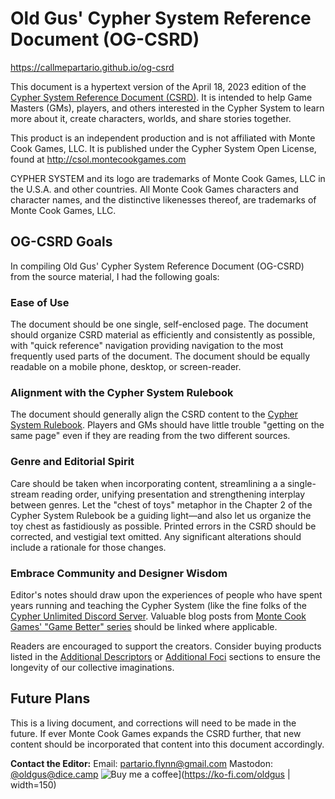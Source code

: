 
# Old Gus' Cypher System Reference Document (OG-CSRD)

https://callmepartario.github.io/og-csrd

This document is a hypertext version of the April 18, 2023 edition of the [Cypher System Reference Document (CSRD)](http://csol.montecookgames.com/). It is intended to help Game Masters (GMs), players, and others interested in the Cypher System to learn more about it, create characters, worlds, and share stories together.

This product is an independent production and is not affiliated with Monte Cook Games, LLC. It is published under the Cypher System Open License, found at http://csol.montecookgames.com

CYPHER SYSTEM and its logo are trademarks of Monte Cook Games, LLC in the U.S.A. and other countries. All Monte Cook Games characters and character names, and the distinctive likenesses thereof, are trademarks of Monte Cook Games, LLC.

## OG-CSRD Goals

In compiling Old Gus' Cypher System Reference Document (OG-CSRD) from the source material, I had the following goals:

### Ease of Use

The document should be one single, self-enclosed page. The document should organize CSRD material as efficiently and consistently as possible, with "quick reference" navigation providing navigation to the most frequently used parts of the document. The document should be equally readable on a mobile phone, desktop, or screen-reader.

### Alignment with the Cypher System Rulebook

The document should generally align the CSRD content to the [Cypher System Rulebook](https://www.montecookgames.com/store/product/cypher-system-rulebook-2/). Players and GMs should have little trouble "getting on the same page" even if they are reading from the two different sources.

### Genre and Editorial Spirit

Care should be taken when incorporating content, streamlining a a single-stream reading order, unifying presentation and strengthening interplay between genres. Let the "chest of toys" metaphor in the Chapter 2 of the Cypher System Rulebook be a guiding light—and also let us organize the toy chest as fastidiously as possible. Printed errors in the CSRD should be corrected, and vestigial text omitted. Any significant alterations should include a rationale for those changes.

### Embrace Community and Designer Wisdom

Editor's notes should draw upon the experiences of people who have spent years running and teaching the Cypher System (like the fine folks of the [Cypher Unlimited Discord Server](https://discord.com/invite/WQYRWhn). Valuable blog posts from [Monte Cook Games' "Game Better" series](https://www.montecookgames.com/category/all-news/game-better/) should be linked where applicable.

Readers are encouraged to support the creators. Consider buying products listed in the [Additional Descriptors](https://callmepartario.github.io/og-csrd/#additional-descriptors) or [Additional Foci](https://callmepartario.github.io/og-csrd/#additional-foci) sections to ensure the longevity of our collective imaginations.
## Future Plans

This is a living document, and corrections will need to be made in the future. If ever Monte Cook Games expands the CSRD further, that new content should be incorporated that content into this document accordingly.


**Contact the Editor:** 
Email: partario.flynn@gmail.com
Mastodon: [@oldgus@dice.camp](https://dice.camp/@oldgus)
![Buy me a coffee](https://camo.githubusercontent.com/30c3222ed37f33ca6deeaa84826cb60918cf70adf20c1881e514a663f616411c/68747470733a2f2f63646e2e6275796d6561636f666665652e636f6d2f627574746f6e732f76322f64656661756c742d626c75652e706e67)](https://ko-fi.com/oldgus | width=150)
